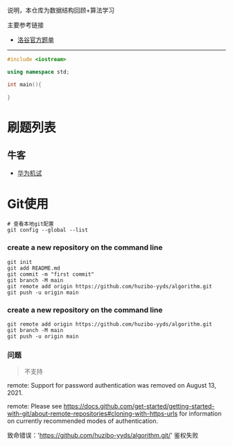 说明，本仓库为数据结构回顾+算法学习



主要参考链接

+ [洛谷官方题单](https://www.luogu.com.cn/training/list)



---
```c++
#include <iostream>

using namespace std;

int main(){
    
}
```




# 刷题列表



## 牛客

+ [华为机试](https://www.nowcoder.com/exam/oj/ta?page=1&tpId=37&type=37)

















# Git使用



```shell
# 查看本地git配置
git config --global --list

```



### create a new repository on the command line

```shell
git init
git add README.md
git commit -m "first commit"
git branch -M main
git remote add origin https://github.com/huzibo-yyds/algorithm.git
git push -u origin main
```



### create a new repository on the command line

```shell
git remote add origin https://github.com/huzibo-yyds/algorithm.git
git branch -M main
git push -u origin main
```





### 问题

> 不支持

remote: Support for password authentication was removed on August 13, 2021.

remote: Please see https://docs.github.com/get-started/getting-started-with-git/about-remote-repositories#cloning-with-https-urls for information on currently recommended modes of authentication.

致命错误：'https://github.com/huzibo-yyds/algorithm.git/' 鉴权失败
